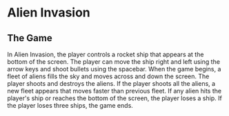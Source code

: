 # Alien Invasion


## The Game
In Alien Invasion, the player controls a rocket ship that appears at the
bottom of the screen. The player can move the ship right and left using
the arrow keys and shoot bullets using the spacebar. When the game
begins, a fleet of aliens fills the sky and moves across and down the
screen. The player shoots and destroys the aliens. If the player shoots
all the aliens, a new fleet appears that moves faster than previous
fleet. If any alien hits the player's ship or reaches the bottom of the
screen, the player loses a ship. If the player loses three ships, the
game ends.
